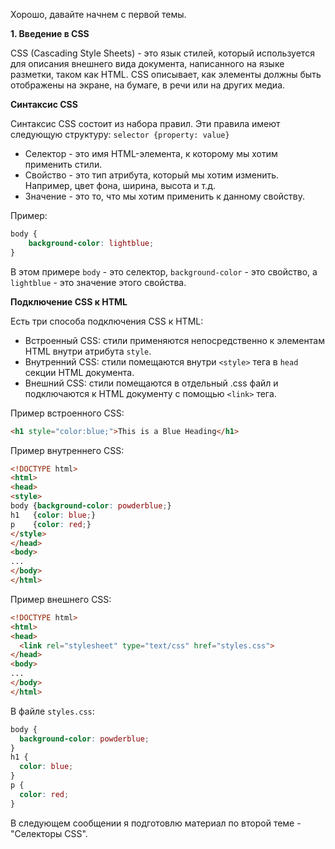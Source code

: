 Хорошо, давайте начнем с первой темы. 

**1. Введение в CSS**

CSS (Cascading Style Sheets) - это язык стилей, который используется для описания внешнего вида документа, написанного на языке разметки, таком как HTML. CSS описывает, как элементы должны быть отображены на экране, на бумаге, в речи или на других медиа.

**Синтаксис CSS**

Синтаксис CSS состоит из набора правил. Эти правила имеют следующую структуру: `selector {property: value}`

- Селектор - это имя HTML-элемента, к которому мы хотим применить стили.
- Свойство - это тип атрибута, который мы хотим изменить. Например, цвет фона, ширина, высота и т.д.
- Значение - это то, что мы хотим применить к данному свойству.

Пример:

```css
body {
    background-color: lightblue;
}
```

В этом примере `body` - это селектор, `background-color` - это свойство, а `lightblue` - это значение этого свойства.

**Подключение CSS к HTML**

Есть три способа подключения CSS к HTML:

- Встроенный CSS: стили применяются непосредственно к элементам HTML внутри атрибута `style`.
- Внутренний CSS: стили помещаются внутри `<style>` тега в `head` секции HTML документа.
- Внешний CSS: стили помещаются в отдельный .css файл и подключаются к HTML документу с помощью `<link>` тега.

Пример встроенного CSS:

```html
<h1 style="color:blue;">This is a Blue Heading</h1>
```

Пример внутреннего CSS:

```html
<!DOCTYPE html>
<html>
<head>
<style>
body {background-color: powderblue;}
h1   {color: blue;}
p    {color: red;}
</style>
</head>
<body>
...
</body>
</html>
```

Пример внешнего CSS:

```html
<!DOCTYPE html>
<html>
<head>
  <link rel="stylesheet" type="text/css" href="styles.css">
</head>
<body>
...
</body>
</html>
```

В файле `styles.css`:

```css
body {
  background-color: powderblue;
}
h1 {
  color: blue;
}
p {
  color: red;
}
```

В следующем сообщении я подготовлю материал по второй теме - "Селекторы CSS".